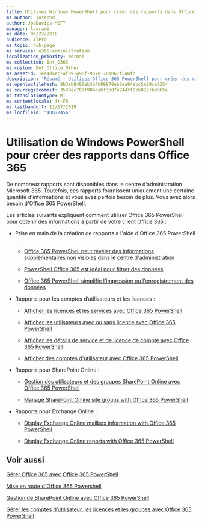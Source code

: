 ```yaml
---
title: Utilisez Windows PowerShell pour créer des rapports dans Office 365
ms.author: josephd
author: JoeDavies-MSFT
manager: laurawi
ms.date: 06/22/2018
audience: ITPro
ms.topic: hub-page
ms.service: o365-administration
localization_priority: Normal
ms.collection: Ent_O365
ms.custom: Ent_Office_Other
ms.assetid: 1ea4d4ec-af89-496f-9678-701867f5a6fc
description: 'Résumé : Utilisez Office 365 PowerShell pour créer des rapports que vous ne pouvez pas produire dans le centre d’administration Microsoft 365.'
ms.openlocfilehash: 9b3ab8490eb3b4b89878eb8ea94ebc5a99ca9254
ms.sourcegitcommit: 3539ec707f984de6f3b874744ff8b6832fbd665e
ms.translationtype: MT
ms.contentlocale: fr-FR
ms.lasthandoff: 12/17/2019
ms.locfileid: "40072456"
---
```

# <a name="use-windows-powershell-to-create-reports-in-office-365"></a>Utilisation de Windows PowerShell pour créer des rapports dans Office 365

De nombreux rapports sont disponibles dans le centre d’administration Microsoft 365. Toutefois, ces rapports fournissent uniquement une certaine quantité d'informations et vous avez parfois besoin de plus. Vous avez alors besoin d'Office 365 PowerShell.
  
Les articles suivants expliquent comment utiliser Office 365 PowerShell pour obtenir des informations à partir de votre client Office 365 :
  
- Prise en main de la création de rapports à l'aide d'Office 365 PowerShell :
    
  - [Office 365 PowerShell peut révéler des informations supplémentaires non visibles dans le centre d'administration](https://technet.microsoft.com/library/dn568034.aspx#reveal)
    
  - [PowerShell Office 365 est idéal pour filtrer des données](https://technet.microsoft.com/library/dn568034.aspx#filter)
    
  - [Office 365 PowerShell simplifie l'impression ou l'enregistrement des données](https://technet.microsoft.com/library/dn568034.aspx#printsave)
    
- Rapports pour les comptes d’utilisateurs et les licences :
    
  - [Afficher les licences et les services avec Office 365 PowerShell](view-licenses-and-services-with-office-365-powershell.md)
    
  - [Afficher les utilisateurs avec ou sans licence avec Office 365 PowerShell](view-licensed-and-unlicensed-users-with-office-365-powershell.md)
    
  - [Afficher les détails de service et de licence de compte avec Office 365 PowerShell](view-account-license-and-service-details-with-office-365-powershell.md)
    
  - [Afficher des comptes d'utilisateur avec Office 365 PowerShell](view-user-accounts-with-office-365-powershell.md)
    
- Rapports pour SharePoint Online :
    
  - [Gestion des utilisateurs et des groupes SharePoint Online avec Office 365 PowerShell](https://technet.microsoft.com/library/9680af2e-a965-4e62-92ee-da72105c7800.aspx)
    
  - [Manage SharePoint Online site groups with Office 365 PowerShell](https://technet.microsoft.com/library/122f4099-c78d-4cce-bab0-4343b04596ae.aspx)
    
- Rapports pour Exchange Online :
    
  - [Display Exchange Online mailbox information with Office 365 PowerShell](https://technet.microsoft.com/library/13843002-56ca-4b75-81c5-84386522b01b.aspx)
    
  - [Display Exchange Online reports with Office 365 PowerShell](https://technet.microsoft.com/library/4873a063-9fc4-4ed9-826a-6e935fef61d4.aspx)
    
## <a name="see-also"></a>Voir aussi

[Gérer Office 365 avec Office 365 PowerShell](manage-office-365-with-office-365-powershell.md)
  
[Mise en route d'Office 365 Powershell](getting-started-with-office-365-powershell.md)
  
[Gestion de SharePoint Online avec Office 365 PowerShell](manage-sharepoint-online-with-office-365-powershell.md)
  
[Gérer les comptes d’utilisateur, les licences et les groupes avec Office 365 PowerShell](manage-user-accounts-and-licenses-with-office-365-powershell.md)
  
